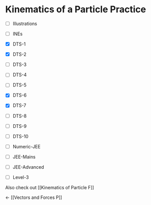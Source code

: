 # Kinematics of a Particle Practice
- [ ] Illustrations
- [ ] INEs
- [x] DTS-1
- [x] DTS-2
- [ ] DTS-3
- [ ] DTS-4
- [ ] DTS-5
- [x] DTS-6
- [x] DTS-7
- [ ] DTS-8
- [ ] DTS-9
- [ ] DTS-10
- [ ] Numeric-JEE
- [ ] JEE-Mains
- [ ] JEE-Advanced
- [ ] Level-3



Also check out [[Kinematics of Particle F]]

<- [[Vectors and Forces P]]